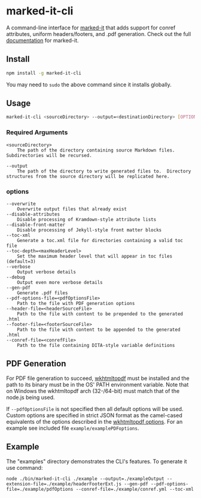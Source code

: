 # marked-it-cli

A command-line interface for [marked-it](https://github.com/grant-g/marked-it "marked-it Git repo") that adds support for conref attributes, uniform headers/footers, and .pdf generation. Check out the full [documentation](https://ibm.github.io/marked-it/) for marked-it.

## Install

``` bash
npm install -g marked-it-cli
```

You may need to ```sudo``` the above command since it installs globally.

## Usage

```bash
marked-it-cli <sourceDirectory> --output=<destinationDirectory> [OPTIONS]
```

### Required Arguments
```
<sourceDirectory>
	The path of the directory containing source Markdown files.  Subdirectories will be recursed.
	
--output
	The path of the directory to write generated files to.  Directory structures from the source directory will be replicated here.
```

### options
```
--overwrite
	Overwrite output files that already exist
--disable-attributes
	Disable processing of Kramdown-style attribute lists
--disable-front-matter
	Disable processing of Jekyll-style front matter blocks
--toc-xml
	Generate a toc.xml file for directories containing a valid toc file
--toc-depth=<maxHeaderLevel>
	Set the maximum header level that will appear in toc files (default=3)
--verbose
	Output verbose details
--debug
	Output even more verbose details
--gen-pdf
	Generate .pdf files
--pdf-options-file=<pdfOptionsFile>
	Path to the file with PDF generation options
--header-file=<headerSourceFile>
	Path to the file with content to be prepended to the generated .html
--footer-file=<footerSourceFile>
	Path to the file with content to be appended to the generated .html
--conref-file=<conrefFile>
	Path to the file containing DITA-style variable definitions
```

## PDF Generation

For PDF file generation to succeed, [wkhtmltopdf](http://wkhtmltopdf.org/ "wkhtmltopdf home") must be installed and the path to its binary must be in the OS' PATH environment variable.  Note that on Windows the wkhtmltopdf arch (32-/64-bit) must match that of the node.js being used.

If ```--pdfOptionsFile``` is not specified then all default options will be used.  Custom options are specified in strict JSON format as the camel-cased equivalents of the options described in the [wkhtmltopdf options](http://wkhtmltopdf.org/usage/wkhtmltopdf.txt).  For an example see included file ```example/examplePDFoptions```.

## Example

The "examples" directory demonstrates the CLI's features.  To generate it use command:
```
node ./bin/marked-it-cli ./example --output=./exampleOutput --extension-file=./example/headerFooterExt.js --gen-pdf --pdf-options-file=./example/pdfOptions --conref-file=./example/conref.yml --toc-xml
```
